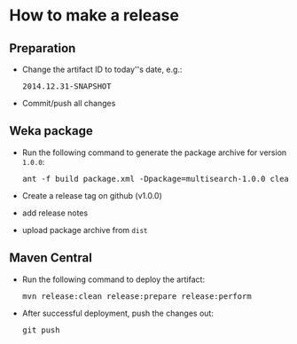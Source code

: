 How to make a release
=====================

Preparation
-----------

* Change the artifact ID to today''s date, e.g.:

  <pre>
  2014.12.31-SNAPSHOT
  </pre>

* Commit/push all changes


Weka package
------------

* Run the following command to generate the package archive for version `1.0.0`:

  <pre>
  ant -f build_package.xml -Dpackage=multisearch-1.0.0 clean make_package
  </pre>

* Create a release tag on github (v1.0.0)
* add release notes
* upload package archive from `dist`


Maven Central
-------------

* Run the following command to deploy the artifact:

  <pre>
  mvn release:clean release:prepare release:perform
  </pre>

* After successful deployment, push the changes out:

  <pre>
  git push
  </pre>

